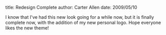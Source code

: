 title: Redesign Complete
author: Carter Allen
date: 2009/05/10



I know that I've had this new look going for a while now, but it is finally complete now, with the addition of my new personal logo. Hope everyone likes the new theme!
